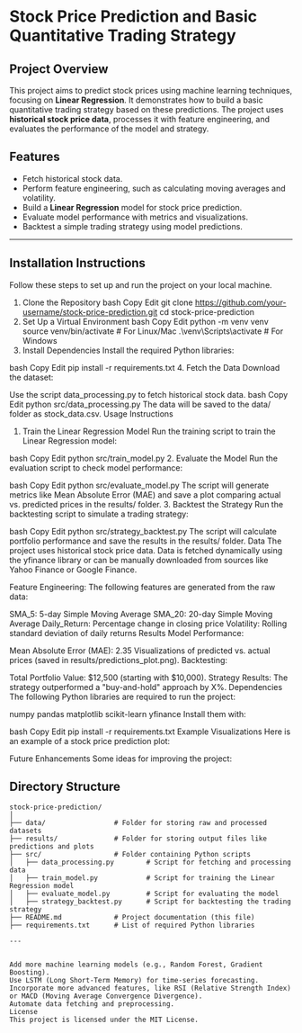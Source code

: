 # **Stock Price Prediction and Basic Quantitative Trading Strategy**

## **Project Overview**
This project aims to predict stock prices using machine learning techniques, focusing on **Linear Regression**. It demonstrates how to build a basic quantitative trading strategy based on these predictions. The project uses **historical stock price data**, processes it with feature engineering, and evaluates the performance of the model and strategy.

## **Features**
- Fetch historical stock data.
- Perform feature engineering, such as calculating moving averages and volatility.
- Build a **Linear Regression** model for stock price prediction.
- Evaluate model performance with metrics and visualizations.
- Backtest a simple trading strategy using model predictions.

---

## Installation Instructions
Follow these steps to set up and run the project on your local machine.

1. Clone the Repository
bash
Copy
Edit
git clone https://github.com/your-username/stock-price-prediction.git
cd stock-price-prediction
2. Set Up a Virtual Environment
bash
Copy
Edit
python -m venv venv
source venv/bin/activate   # For Linux/Mac
.\venv\Scripts\activate    # For Windows
3. Install Dependencies
Install the required Python libraries:

bash
Copy
Edit
pip install -r requirements.txt
4. Fetch the Data
Download the dataset:

Use the script data_processing.py to fetch historical stock data.
bash
Copy
Edit
python src/data_processing.py
The data will be saved to the data/ folder as stock_data.csv.
Usage Instructions
1. Train the Linear Regression Model
Run the training script to train the Linear Regression model:

bash
Copy
Edit
python src/train_model.py
2. Evaluate the Model
Run the evaluation script to check model performance:

bash
Copy
Edit
python src/evaluate_model.py
The script will generate metrics like Mean Absolute Error (MAE) and save a plot comparing actual vs. predicted prices in the results/ folder.
3. Backtest the Strategy
Run the backtesting script to simulate a trading strategy:

bash
Copy
Edit
python src/strategy_backtest.py
The script will calculate portfolio performance and save the results in the results/ folder.
Data
The project uses historical stock price data. Data is fetched dynamically using the yfinance library or can be manually downloaded from sources like Yahoo Finance or Google Finance.

Feature Engineering:
The following features are generated from the raw data:

SMA_5: 5-day Simple Moving Average
SMA_20: 20-day Simple Moving Average
Daily_Return: Percentage change in closing price
Volatility: Rolling standard deviation of daily returns
Results
Model Performance:

Mean Absolute Error (MAE): 2.35
Visualizations of predicted vs. actual prices (saved in results/predictions_plot.png).
Backtesting:

Total Portfolio Value: $12,500 (starting with $10,000).
Strategy Results:
The strategy outperformed a "buy-and-hold" approach by X%.
Dependencies
The following Python libraries are required to run the project:

numpy
pandas
matplotlib
scikit-learn
yfinance
Install them with:

bash
Copy
Edit
pip install -r requirements.txt
Example Visualizations
Here is an example of a stock price prediction plot:


Future Enhancements
Some ideas for improving the project:

## **Directory Structure**
```plaintext
stock-price-prediction/
│
├── data/                 # Folder for storing raw and processed datasets
├── results/              # Folder for storing output files like predictions and plots
├── src/                  # Folder containing Python scripts
│   ├── data_processing.py        # Script for fetching and processing data
│   ├── train_model.py            # Script for training the Linear Regression model
│   ├── evaluate_model.py         # Script for evaluating the model
│   ├── strategy_backtest.py      # Script for backtesting the trading strategy
├── README.md             # Project documentation (this file)
├── requirements.txt      # List of required Python libraries

---


Add more machine learning models (e.g., Random Forest, Gradient Boosting).
Use LSTM (Long Short-Term Memory) for time-series forecasting.
Incorporate more advanced features, like RSI (Relative Strength Index) or MACD (Moving Average Convergence Divergence).
Automate data fetching and preprocessing.
License
This project is licensed under the MIT License.
